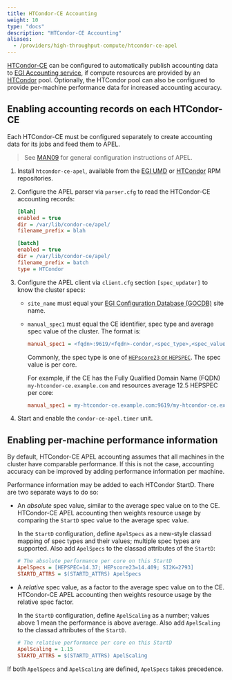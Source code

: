 ```yaml
---
title: HTCondor-CE Accounting
weight: 10
type: "docs"
description: "HTCondor-CE Accounting"
aliases:
  - /providers/high-throughput-compute/htcondor-ce-apel
---
```


[HTCondor-CE](https://htcondor.com/htcondor-ce/) can be configured to
automatically publish accounting data to
[EGI Accounting service](../../../internal/accounting), if compute resources are
provided by an [HTCondor](https://htcondor.com/htcondor/overview/) pool.
Optionally, the HTCondor pool can also be configured to provide per-machine
performance data for increased accounting accuracy.

## Enabling accounting records on each HTCondor-CE

Each HTCondor-CE must be configured separately to create accounting data for its
jobs and feed them to APEL.

> See [MAN09](../../operations-manuals/man09_accounting_data_publishing) for
> general configuration instructions of APEL.

1. Install `htcondor-ce-apel`, available from the
   [EGI UMD](https://repository.egi.eu/) or
   [HTCondor](https://htcondor.readthedocs.io/en/latest/getting-htcondor/from-our-repositories.html)
   RPM repositories.

1. Configure the APEL parser via `parser.cfg` to read the HTCondor-CE accounting
   records:

   ```ini
   [blah]
   enabled = true
   dir = /var/lib/condor-ce/apel/
   filename_prefix = blah

   [batch]
   enabled = true
   dir = /var/lib/condor-ce/apel/
   filename_prefix = batch
   type = HTCondor
   ```

1. Configure the APEL client via `client.cfg` section `[spec_updater]` to know
   the cluster specs:

   - `site_name` must equal your
     [EGI Configuration Database (GOCDB)](../../../internal/configuration-database)
     site name.

   - `manual_spec1` must equal the CE identifier, spec type and average spec
     value of the cluster. The format is:

     ```ini
     manual_spec1 = <fqdn>:9619/<fqdn>-condor,<spec_type>,<spec_value>
     ```
  
     Commonly, the spec type is one of
     [``HEPscore23`` or ``HEPSPEC``](https://w3.hepix.org/benchmarking.html).
     The spec value is per core.

     For example, if the CE has the Fully Qualified Domain Name (FQDN)
     `my-htcondor-ce.example.com` and resources average 12.5 HEPSPEC per core:

     ```ini
     manual_spec1 = my-htcondor-ce.example.com:9619/my-htcondor-ce.example.com-condor,HEPSPEC,12.5
     ```

1. Start and enable the `condor-ce-apel.timer` unit.

## Enabling per-machine performance information

By default, HTCondor-CE APEL accounting assumes that all machines in the cluster
have comparable performance. If this is not the case, accounting accuracy can be
improved by adding performance information per machine.

Performance information may be added to each HTCondor StartD. There are two
separate ways to do so:

- An _absolute_ spec value, similar to the average spec value on to the CE.
  HTCondor-CE APEL accounting then weights resource usage by comparing the
  `StartD` spec value to the average spec value.

  In the `StartD` configuration, define `ApelSpecs` as a new-style classad
  mapping of spec types and their values; multiple spec types are supported.
  Also add `ApelSpecs` to the classad attributes of the `StartD`:

  ```ini
  # The absolute performance per core on this StartD
  ApelSpecs = [HEPSPEC=14.37; HEPscore23=14.409; SI2K=2793]
  STARTD_ATTRS = $(STARTD_ATTRS) ApelSpecs
  ```

- A _relative_ spec value, as a factor to the average spec value on to the CE.
  HTCondor-CE APEL accounting then weights resource usage by the relative spec factor.

  In the `StartD` configuration, define `ApelScaling` as a number; values above
  1 mean the performance is above average. Also add `ApelScaling` to the
  classad attributes of the `StartD`.

  ```ini
  # The relative performance per core on this StartD
  ApelScaling = 1.15
  STARTD_ATTRS = $(STARTD_ATTRS) ApelScaling
  ```

If both `ApelSpecs` and `ApelScaling` are defined, `ApelSpecs` takes precedence.
